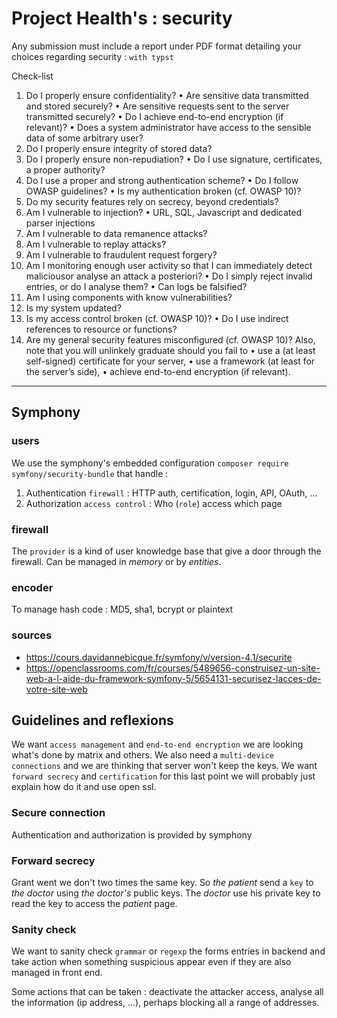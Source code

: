 # Project Health's : security

Any submission must include a report under PDF format detailing your choices regarding
security : `with typst`

Check-list
1. Do I properly ensure confidentiality?
   • Are sensitive data transmitted and stored securely?
   • Are sensitive requests sent to the server transmitted securely?
   • Do I achieve end-to-end encryption (if relevant)?
   • Does a system administrator have access to the sensible data of some arbitrary user?
2. Do I properly ensure integrity of stored data?
3. Do I properly ensure non-repudiation?
   • Do I use signature, certificates, a proper authority?
4. Do I use a proper and strong authentication scheme?
    • Do I follow OWASP guidelines?
    • Is my authentication broken (cf. OWASP 10)?
5. Do my security features rely on secrecy, beyond credentials?
6. Am I vulnerable to injection?
   • URL, SQL, Javascript and dedicated parser injections
7. Am I vulnerable to data remanence attacks?
8. Am I vulnerable to replay attacks?
9. Am I vulnerable to fraudulent request forgery?
10. Am I monitoring enough user activity so that I can immediately detect maliciousor analyse an attack a posteriori?
    • Do I simply reject invalid entries, or do I analyse them?
    • Can logs be falsified?
11. Am I using components with know vulnerabilities?
12. Is my system updated?
13. Is my access control broken (cf. OWASP 10)?
    • Do I use indirect references to resource or functions?
14. Are my general security features misconfigured (cf. OWASP 10)?
    Also, note that you will unlinkely graduate should you fail to
    • use a (at least self-signed) certificate for your server,
    • use a framework (at least for the server’s side),
    • achieve end-to-end encryption (if relevant).

---

## Symphony

### users

We use the symphony's embedded configuration `composer require symfony/security-bundle` that handle :

1. Authentication `firewall` : HTTP auth, certification, login, API, OAuth, ...
2. Authorization `access control` : Who (`role`) access which page

### firewall

The `provider` is a kind of user knowledge base that give a door through the firewall. Can be managed in *memory* or by *entities*.

### encoder

To manage hash code : MD5, sha1, bcrypt or plaintext

### sources

- https://cours.davidannebicque.fr/symfony/v/version-4.1/securite
- https://openclassrooms.com/fr/courses/5489656-construisez-un-site-web-a-l-aide-du-framework-symfony-5/5654131-securisez-lacces-de-votre-site-web

## Guidelines and reflexions

We want `access management` and `end-to-end encryption` we are looking what's done by matrix and others. We also need a `multi-device connections` and we are thinking that server won't keep the keys. We want `forward secrecy` and `certification` for this last point we will probably just explain how do it and use open ssl.

### Secure connection

Authentication and authorization is provided by symphony

### Forward secrecy

Grant went we don't two times the same key. So *the patient* send a `key` to *the doctor* using *the doctor's* public keys. The *doctor* use his private key to read the key to access the *patient* page.

### Sanity check
 
We want to sanity check `grammar` or `regexp` the forms entries in backend and take action when something suspicious appear even if they are also managed in front end.

Some actions that can be taken : deactivate the attacker access, analyse all the information (ip address, ...), perhaps blocking all a range of addresses.


